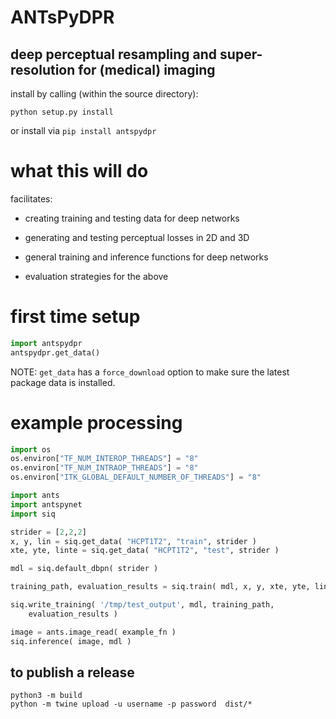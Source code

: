 # ANTsPyDPR

## deep perceptual resampling and super-resolution for (medical) imaging

install by calling (within the source directory):

```
python setup.py install
```

or install via `pip install antspydpr`

# what this will do

facilitates:

* creating training and testing data for deep networks

* generating and testing perceptual losses in 2D and 3D

* general training and inference functions for deep networks

* evaluation strategies for the above


# first time setup

```python
import antspydpr
antspydpr.get_data()
```

NOTE: `get_data` has a `force_download` option to make sure the latest
package data is installed.

# example processing

```python
import os
os.environ["TF_NUM_INTEROP_THREADS"] = "8"
os.environ["TF_NUM_INTRAOP_THREADS"] = "8"
os.environ["ITK_GLOBAL_DEFAULT_NUMBER_OF_THREADS"] = "8"

import ants
import antspynet
import siq

strider = [2,2,2]
x, y, lin = siq.get_data( "HCPT1T2", "train", strider )
xte, yte, linte = siq.get_data( "HCPT1T2", "test", strider )

mdl = siq.default_dbpn( strider )

training_path, evaluation_results = siq.train( mdl, x, y, xte, yte, lin, lte )

siq.write_training( '/tmp/test_output', mdl, training_path,   
    evaluation_results )

image = ants.image_read( example_fn )
siq.inference( image, mdl )

```


## to publish a release

```
python3 -m build
python -m twine upload -u username -p password  dist/*
```
